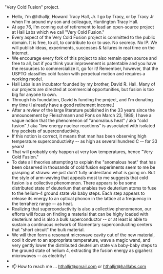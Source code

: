 "Very Cold Fusion" project.
- Hello, I'm @hthalljr, Howard Tracy Hall, Jr. I go by Tracy, or by Tracy Jr when I'm around my son and colleague, Huntington Tracy Hall.
- At age 76, I'm coming out of retirement to lead an open-source project at Hall Labs which we call "Very Cold Fusion."
- Every aspect of the Very Cold Fusion project is committed to the public domain. It is free, to all, to contribute to or to use. No secrecy. No IP. We will publish ideas, experiments, successes & failures in real time on the Internet.
- We encourage every fork of this project to also remain open source and free to all, but if you think your improvement is patentable and you have the resources to commercialize it, go for it! Remember, however, that the USPTO classifies cold fusion with perpetual motion and requires a working model. 
- Hall Labs is an incubator founded by my brother, David R. Hall. Many of our projects are directed at commercial opportunities, but fusion is too big for anyone to own.
- Through his foundation, David is funding the project, and I'm donating my time (I already have a good retirement income.)
- After a review of the large literature published in the 33 years since the announcement by Fleischmann and Pons on March 23, 1989, I have a vague notion that the phenomenon of "anomalous heat" / aka "cold fusion" / aka "low energy nuclear reactions" is associated with isolated tiny pockets of superconductivity.
- If this notion is correct, it means that man has been observing high temperature superconductivity -- as high as several hundred C -- for 33 years!
- That will probably only happen at very low temperatures, hence "Very Cold Fusion."
- To date all theories attempting to explain the "anomalous heat" that has been observed in thousands of cold fusion experiments seem to me be grasping at straws: we just don't fully understand what is going on. But the style of arm-waving that appeals most to me suggests that cold fusion is a collective phenomenon. There appears to be some distributed state of deuterium that enables two deuterium atoms to fuse to the helium-4 ground state via baby steps. Each step appears to release its energy to an optical phonon in the lattice at a frequency in the terraherz range -- as heat.
- Realizing that superconductivity is also a collective phenomenon, our efforts will focus on finding a material that can be highy loaded with deuterium and  is also a bulk superconductor -- or at least is able to sustain a continuous network of filamentary superconducting centers that "short circuit" the bulk material.
- We will then form a resonant microwave cavity out of the new material, cool it down to an appropriate temperature, wave a magic wand, and very gently lower the distributed deuterium state via baby-baby steps to the ground state of helium 4, extracting the fusion energy as gigaherz microwaves -- as electrity!
-   
- 📫 How to reach me ... hthalljr@gmail.com or hthalljr@halllabs.com

<!---
hthalljr/hthalljr is a ✨ special ✨ repository because its `README.md` (this file) appears on your GitHub profile.
You can click the Preview link to take a look at your changes.
--->

